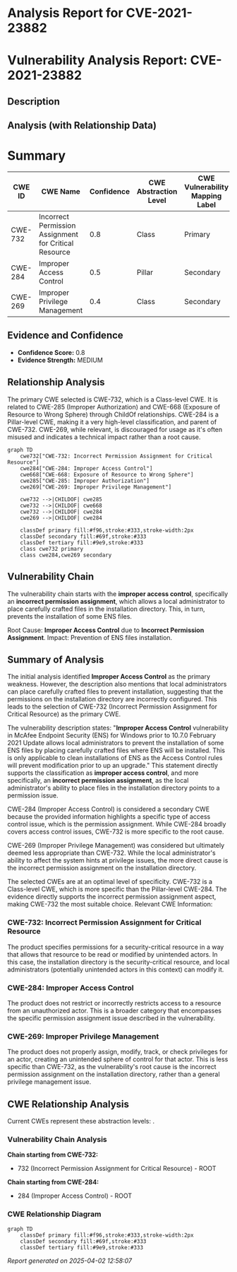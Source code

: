 # Analysis Report for CVE-2021-23882

# Vulnerability Analysis Report: CVE-2021-23882

## Description



## Analysis (with Relationship Data)

# Summary
| CWE ID | CWE Name | Confidence | CWE Abstraction Level | CWE Vulnerability Mapping Label | CWE-Vulnerability Mapping Notes |
|---|---|---|---|---|---|
| CWE-732 | Incorrect Permission Assignment for Critical Resource | 0.8 | Class | Primary | Allowed-with-Review |
| CWE-284 | Improper Access Control | 0.5 | Pillar | Secondary | Discouraged |
| CWE-269 | Improper Privilege Management | 0.4 | Class | Secondary | Discouraged |

## Evidence and Confidence

*   **Confidence Score:** 0.8
*   **Evidence Strength:** MEDIUM

## Relationship Analysis
The primary CWE selected is CWE-732, which is a Class-level CWE. It is related to CWE-285 (Improper Authorization) and CWE-668 (Exposure of Resource to Wrong Sphere) through ChildOf relationships. CWE-284 is a Pillar-level CWE, making it a very high-level classification, and parent of CWE-732. CWE-269, while relevant, is discouraged for usage as it's often misused and indicates a technical impact rather than a root cause.

```mermaid
graph TD
    cwe732["CWE-732: Incorrect Permission Assignment for Critical Resource"]
    cwe284["CWE-284: Improper Access Control"]
    cwe668["CWE-668: Exposure of Resource to Wrong Sphere"]
    cwe285["CWE-285: Improper Authorization"]
    cwe269["CWE-269: Improper Privilege Management"]
    
    cwe732 -->|CHILDOF| cwe285
    cwe732 -->|CHILDOF| cwe668
    cwe732 -->|CHILDOF| cwe284
    cwe269 -->|CHILDOF| cwe284

    classDef primary fill:#f96,stroke:#333,stroke-width:2px
    classDef secondary fill:#69f,stroke:#333
    classDef tertiary fill:#9e9,stroke:#333
    class cwe732 primary
    class cwe284,cwe269 secondary
```

## Vulnerability Chain
The vulnerability chain starts with the **improper access control**, specifically an **incorrect permission assignment**, which allows a local administrator to place carefully crafted files in the installation directory. This, in turn, prevents the installation of some ENS files.

Root Cause: **Improper Access Control** due to **Incorrect Permission Assignment**.
Impact: Prevention of ENS files installation.

## Summary of Analysis
The initial analysis identified **Improper Access Control** as the primary weakness. However, the description also mentions that local administrators can place carefully crafted files to prevent installation, suggesting that the permissions on the installation directory are incorrectly configured. This leads to the selection of CWE-732 (Incorrect Permission Assignment for Critical Resource) as the primary CWE.

The vulnerability description states: "**Improper Access Control** vulnerability in McAfee Endpoint Security (ENS) for Windows prior to 10.7.0 February 2021 Update allows local administrators to prevent the installation of some ENS files by placing carefully crafted files where ENS will be installed. This is only applicable to clean installations of ENS as the Access Control rules will prevent modification prior to up an upgrade." This statement directly supports the classification as **improper access control**, and more specifically, an **incorrect permission assignment**, as the local administrator's ability to place files in the installation directory points to a permission issue.

CWE-284 (Improper Access Control) is considered a secondary CWE because the provided information highlights a specific type of access control issue, which is the permission assignment. While CWE-284 broadly covers access control issues, CWE-732 is more specific to the root cause.

CWE-269 (Improper Privilege Management) was considered but ultimately deemed less appropriate than CWE-732. While the local administrator's ability to affect the system hints at privilege issues, the more direct cause is the incorrect permission assignment on the installation directory.

The selected CWEs are at an optimal level of specificity. CWE-732 is a Class-level CWE, which is more specific than the Pillar-level CWE-284. The evidence directly supports the incorrect permission assignment aspect, making CWE-732 the most suitable choice.
Relevant CWE Information:

### CWE-732: Incorrect Permission Assignment for Critical Resource
The product specifies permissions for a security-critical resource in a way that allows that resource to be read or modified by unintended actors. In this case, the installation directory is the security-critical resource, and local administrators (potentially unintended actors in this context) can modify it.

### CWE-284: Improper Access Control
The product does not restrict or incorrectly restricts access to a resource from an unauthorized actor. This is a broader category that encompasses the specific permission assignment issue described in the vulnerability.

### CWE-269: Improper Privilege Management
The product does not properly assign, modify, track, or check privileges for an actor, creating an unintended sphere of control for that actor. This is less specific than CWE-732, as the vulnerability's root cause is the incorrect permission assignment on the installation directory, rather than a general privilege management issue.


## CWE Relationship Analysis

Current CWEs represent these abstraction levels: .


### Vulnerability Chain Analysis

**Chain starting from CWE-732:**
- 732 (Incorrect Permission Assignment for Critical Resource) - ROOT


**Chain starting from CWE-284:**
- 284 (Improper Access Control) - ROOT



### CWE Relationship Diagram

```mermaid
graph TD
    classDef primary fill:#f96,stroke:#333,stroke-width:2px
    classDef secondary fill:#69f,stroke:#333
    classDef tertiary fill:#9e9,stroke:#333
```



*Report generated on 2025-04-02 12:58:07*
